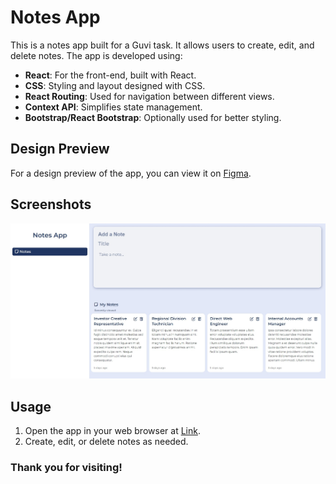 # Notes App

This is a notes app built for a Guvi task. It allows users to create, edit, and delete notes. The app is developed using:

- **React**: For the front-end, built with React.
- **CSS**: Styling and layout designed with CSS.
- **React Routing**: Used for navigation between different views.
- **Context API**: Simplifies state management.
- **Bootstrap/React Bootstrap**: Optionally used for better styling.

## Design Preview

For a design preview of the app, you can view it on [Figma](https://www.figma.com/community/file/1282926423483406666).

## Screenshots

![App Screenshot](/src/asset/img/screenShort.jpeg)

## Usage

1. Open the app in your web browser at [Link](https://legendary-tanuki-af52e2.netlify.app).
2. Create, edit, or delete notes as needed.

### Thank you for visiting!
